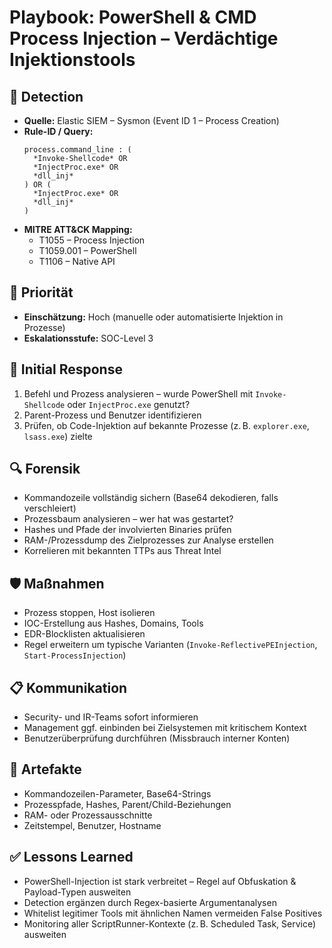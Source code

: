 # Playbook: PowerShell & CMD Process Injection – Verdächtige Injektionstools

## 🧠 Detection
- **Quelle:** Elastic SIEM – Sysmon (Event ID 1 – Process Creation)
- **Rule-ID / Query:**
  ```elasticsearch
  process.command_line : (
    *Invoke-Shellcode* OR 
    *InjectProc.exe* OR 
    *dll_inj*
  ) OR (
    *InjectProc.exe* OR 
    *dll_inj*
  )
  ```
- **MITRE ATT&CK Mapping:**  
  - T1055 – Process Injection  
  - T1059.001 – PowerShell  
  - T1106 – Native API

## 📌 Priorität
- **Einschätzung:** Hoch (manuelle oder automatisierte Injektion in Prozesse)
- **Eskalationsstufe:** SOC-Level 3

## 🚨 Initial Response
1. Befehl und Prozess analysieren – wurde PowerShell mit `Invoke-Shellcode` oder `InjectProc.exe` genutzt?
2. Parent-Prozess und Benutzer identifizieren
3. Prüfen, ob Code-Injektion auf bekannte Prozesse (z. B. `explorer.exe`, `lsass.exe`) zielte

## 🔍 Forensik
- Kommandozeile vollständig sichern (Base64 dekodieren, falls verschleiert)
- Prozessbaum analysieren – wer hat was gestartet?
- Hashes und Pfade der involvierten Binaries prüfen
- RAM-/Prozessdump des Zielprozesses zur Analyse erstellen
- Korrelieren mit bekannten TTPs aus Threat Intel

## 🛡️ Maßnahmen
- Prozess stoppen, Host isolieren
- IOC-Erstellung aus Hashes, Domains, Tools
- EDR-Blocklisten aktualisieren
- Regel erweitern um typische Varianten (`Invoke-ReflectivePEInjection`, `Start-ProcessInjection`)

## 📋 Kommunikation
- Security- und IR-Teams sofort informieren
- Management ggf. einbinden bei Zielsystemen mit kritischem Kontext
- Benutzerüberprüfung durchführen (Missbrauch interner Konten)

## 📁 Artefakte
- Kommandozeilen-Parameter, Base64-Strings
- Prozesspfade, Hashes, Parent/Child-Beziehungen
- RAM- oder Prozessausschnitte
- Zeitstempel, Benutzer, Hostname

## ✅ Lessons Learned
- PowerShell-Injection ist stark verbreitet – Regel auf Obfuskation & Payload-Typen ausweiten
- Detection ergänzen durch Regex-basierte Argumentanalysen
- Whitelist legitimer Tools mit ähnlichen Namen vermeiden False Positives
- Monitoring aller ScriptRunner-Kontexte (z. B. Scheduled Task, Service) ausweiten